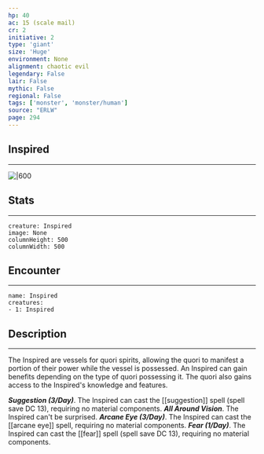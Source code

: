 ```yaml
---
hp: 40
ac: 15 (scale mail)
cr: 2
initiative: 2
type: 'giant'    
size: 'Huge'
environment: None
alignment: chaotic evil
legendary: False
lair: False
mythic: False
regional: False
tags: ['monster', 'monster/human']
source: "ERLW"
page: 294
---
```


## Inspired
---

![|600](D:/Program%20Files/5e.tools/img/bestiary/ERLW/Inspired.png)

## Stats
---

```statblock
creature: Inspired
image: None
columnHeight: 500
columnWidth: 500
```

## Encounter
---

```encounter-table
name: Inspired
creatures:
- 1: Inspired
```

## Description
---


The Inspired are vessels for quori spirits, allowing the quori to manifest a portion of their power while the vessel is possessed. An Inspired can gain benefits depending on the type of quori possessing it. The quori also gains access to the Inspired's knowledge and features.

**_Suggestion (3/Day)_**. The Inspired can cast the [[suggestion]] spell (spell save DC 13), requiring no material components.
**_All Around Vision_**. The Inspired can't be surprised.
**_Arcane Eye (3/Day)_**. The Inspired can cast the [[arcane eye]] spell, requiring no material components.
**_Fear (1/Day)_**. The Inspired can cast the [[fear]] spell (spell save DC 13), requiring no material components.



